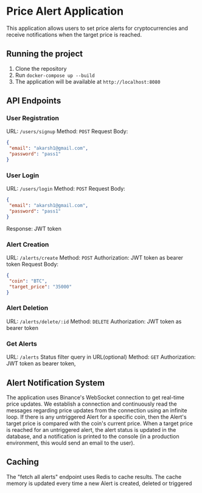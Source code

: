 # Price Alert Application

This application allows users to set price alerts for cryptocurrencies and receive notifications when the target price is reached.

## Running the project

1. Clone the repository
2. Run `docker-compose up --build`
3. The application will be available at `http://localhost:8080`

## API Endpoints

### User Registration
URL: `/users/signup`
Method: `POST`
Request Body:
```json
{
 "email": "akarsh1@gmail.com",
 "password": "pass1"
}
```

### User Login
URL: `/users/login`
Method: `POST`
Request Body:
```json
{
 "email": "akarsh1@gmail.com",
 "password": "pass1"
}
```
Response: JWT token

### Alert Creation
URL: `/alerts/create`
Method: `POST`
Authorization: JWT token as bearer token
Request Body:
```json
{
 "coin": "BTC",
 "target_price": "35000"
}
```

### Alert Deletion
URL: `/alerts/delete/:id`
Method: `DELETE`
Authorization: JWT token as bearer token

### Get Alerts
URL: `/alerts`
Status filter query in URL(optional)
Method: `GET`
Authorization: JWT token as bearer token, 

## Alert Notification System

The application uses Binance's WebSocket connection to get real-time price updates. We establish a connection and continuously read the messages regarding price updates from the connection using an infinite loop. If there is any untriggered Alert for a specific coin, then the Alert's target price is compared with the coin's current price. When a target price is reached for an untriggered alert, the alert status is updated in the database, and a notification is printed to the console (in a production environment, this would send an email to the user).

## Caching

The "fetch all alerts" endpoint uses Redis to cache results. The cache memory is updated every time a new Alert is created, deleted or triggered

